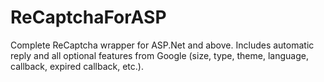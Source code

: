 # ReCaptchaForASP
Complete ReCaptcha wrapper for ASP.Net and above. Includes automatic reply and all optional features from Google (size, type, theme, language, callback, expired callback, etc.).
